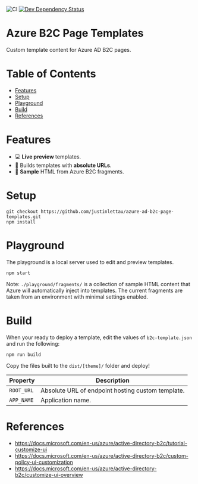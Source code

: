![CI](https://github.com/justinlettau/azure-ad-b2c-page-templates/workflows/CI/badge.svg)
[![Dev Dependency Status](https://david-dm.org/justinlettau/azure-ad-b2c-page-templates/dev-status.svg)](https://david-dm.org/justinlettau/azure-ad-b2c-page-templates?type=dev)

# Azure B2C Page Templates

Custom template content for Azure AD B2C pages.

# Table of Contents

- [Features](#features)
- [Setup](#setup)
- [Playground](#playground)
- [Build](#build)
- [References](#references)

# Features

- 💻 **Live preview** templates.
- 🔗 Builds templates with **absolute URLs**.
- 📑 **Sample** HTML from Azure B2C fragments.

# Setup

```
git checkout https://github.com/justinlettau/azure-ad-b2c-page-templates.git
npm install
```

# Playground

The playground is a local server used to edit and preview templates.

```
npm start
```

Note: `./playground/fragments/` is a collection of sample HTML content that Azure will automatically inject into
templates. The current fragments are taken from an environment with minimal settings enabled.

# Build

When your ready to deploy a template, edit the values of `b2c-template.json` and run the following:

```
npm run build
```

Copy the files built to the `dist/[theme]/` folder and deploy!

| Property   | Description                                       |
| ---------- | ------------------------------------------------- |
| `ROOT_URL` | Absolute URL of endpoint hosting custom template. |
| `APP_NAME` | Application name.                                 |

# References

- https://docs.microsoft.com/en-us/azure/active-directory-b2c/tutorial-customize-ui
- https://docs.microsoft.com/en-us/azure/active-directory-b2c/custom-policy-ui-customization
- https://docs.microsoft.com/en-us/azure/active-directory-b2c/customize-ui-overview
